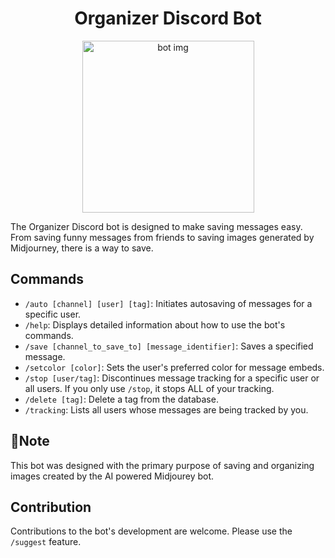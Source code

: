 <h1 align="center">Organizer Discord Bot</h1>
<p align="center">
  <img style="width:275px;" src="https://cdn.discordapp.com/attachments/1171633129270812674/1172626829094441021/YumYum_simple_arrow_1b9001f2-6be0-4cf4-906b-6f5e4b970ad1.png?ex=656100d6&is=654e8bd6&hm=d0ebf50ac84d61d232c3a64220cd625654f0bec45a6c8da09e8faee54514496d&" alt="bot img"/>
</p>
The Organizer Discord bot is designed to make saving messages easy. From saving funny messages from friends to saving images generated by Midjourney, there is a way to save.

## Commands
- `/auto [channel] [user] [tag]`: Initiates autosaving of messages for a specific user.
- `/help`: Displays detailed information about how to use the bot's commands.
- `/save [channel_to_save_to] [message_identifier]`: Saves a specified message.
- `/setcolor [color]`: Sets the user's preferred color for message embeds.
- `/stop [user/tag]`: Discontinues message tracking for a specific user or all users. If you only use `/stop`, it stops ALL of your tracking.
- `/delete [tag]`: Delete a tag from the database.
- `/tracking`: Lists all users whose messages are being tracked by you.

## 📝Note
This bot was designed with the primary purpose of saving and organizing images created by the AI powered Midjourey bot.

## Contribution
Contributions to the bot's development are welcome. Please use the `/suggest` feature.
